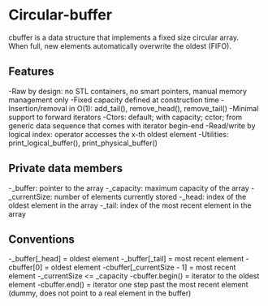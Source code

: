# Circular-buffer

cbuffer<T> is a data structure that implements a fixed size circular array.<br>
When full, new elements automatically overwrite the oldest (FIFO).<br>

## Features

-Raw by design: no STL containers, no smart pointers, manual memory management only
-Fixed capacity defined at construction time
-Insertion/removal in O(1): add_tail(), remove_head(), remove_tail()
-Minimal support to forward iterators
-Ctors: default; with capacity; cctor; from generic data sequence that comes with iterator begin-end
-Read/write by logical index: operator[](x) accesses the x-th oldest element
-Utilities: print_logical_buffer(), print_physical_buffer()

## Private data members

-_buffer: pointer to the array
-_capacity: maximum capacity of the array
-_currentSize: number of elements currently stored
-_head: index of the oldest element in the array
-_tail: index of the most recent element in the array

## Conventions
-_buffer[_head] = oldest element
-_buffer[_tail] = most recent element
-cbuffer[0] = oldest element
-cbuffer[_currentSize - 1] = most recent element
-_currentSize <= _capacity
-cbuffer.begin() = iterator to the oldest element
-cbuffer.end() = iterator one step past the most recent element (dummy, does not point to a real element in the buffer)
